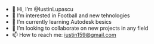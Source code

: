 - 👋 Hi, I’m @IustinLupascu
- 👀 I’m interested in Football and new tehnologies
- 🌱 I’m currently learning Autodesk besics 
- 💞️ I’m looking to collaborate on new projects in any field
- 📫 How to reach me: iustin159@gmail.com
